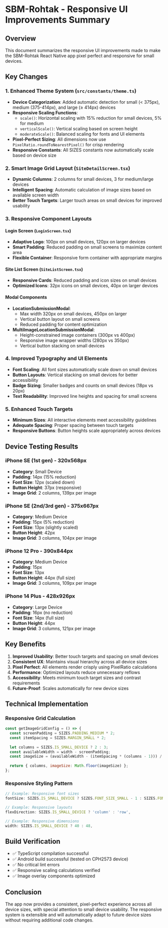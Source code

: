 # SBM-Rohtak - Responsive UI Improvements Summary

## Overview
This document summarizes the responsive UI improvements made to make the SBM-Rohtak React Native app pixel perfect and responsive for small devices.

## Key Changes

### 1. Enhanced Theme System (`src/constants/theme.ts`)
- **Device Categorization**: Added automatic detection for small (< 375px), medium (375-414px), and large (≥ 414px) devices
- **Responsive Scaling Functions**:
  - `scale()`: Horizontal scaling with 15% reduction for small devices, 5% for medium
  - `verticalScale()`: Vertical scaling based on screen height
  - `moderateScale()`: Balanced scaling for fonts and UI elements
- **Pixel-Perfect Sizing**: All dimensions now use `PixelRatio.roundToNearestPixel()` for crisp rendering
- **Responsive Constants**: All SIZES constants now automatically scale based on device size

### 2. Smart Image Grid Layout (`SiteDetailScreen.tsx`)
- **Dynamic Columns**: 2 columns for small devices, 3 for medium/large devices
- **Intelligent Spacing**: Automatic calculation of image sizes based on available screen width
- **Better Touch Targets**: Larger touch areas on small devices for improved usability

### 3. Responsive Component Layouts

#### Login Screen (`LoginScreen.tsx`)
- **Adaptive Logo**: 100px on small devices, 120px on larger devices
- **Smart Padding**: Reduced padding on small screens to maximize content area
- **Flexible Container**: Responsive form container with appropriate margins

#### Site List Screen (`SiteListScreen.tsx`)
- **Responsive Cards**: Reduced padding and icon sizes on small devices
- **Optimized Icons**: 32px icons on small devices, 40px on larger devices

#### Modal Components
- **LocationSubmissionModal**: 
  - Max width 320px on small devices, 450px on larger
  - Vertical button layout on small screens
  - Reduced padding for content optimization
- **MultiImageLocationSubmissionModal**:
  - Height-constrained image containers (300px vs 400px)
  - Responsive image wrapper widths (280px vs 350px)
  - Vertical button stacking on small devices

### 4. Improved Typography and UI Elements
- **Font Scaling**: All font sizes automatically scale down on small devices
- **Button Layouts**: Vertical stacking on small devices for better accessibility
- **Badge Sizing**: Smaller badges and counts on small devices (18px vs 20px)
- **Text Readability**: Improved line heights and spacing for small screens

### 5. Enhanced Touch Targets
- **Minimum Sizes**: All interactive elements meet accessibility guidelines
- **Adequate Spacing**: Proper spacing between touch targets
- **Responsive Buttons**: Button heights scale appropriately across devices

## Device Testing Results

### iPhone SE (1st gen) - 320x568px
- **Category**: Small Device
- **Padding**: 14px (15% reduction)
- **Font Size**: 12px (scaled down)
- **Button Height**: 37px (responsive)
- **Image Grid**: 2 columns, 139px per image

### iPhone SE (2nd/3rd gen) - 375x667px  
- **Category**: Medium Device
- **Padding**: 15px (5% reduction)
- **Font Size**: 13px (slightly scaled)
- **Button Height**: 42px
- **Image Grid**: 3 columns, 104px per image

### iPhone 12 Pro - 390x844px
- **Category**: Medium Device
- **Padding**: 15px
- **Font Size**: 13px
- **Button Height**: 44px (full size)
- **Image Grid**: 3 columns, 109px per image

### iPhone 14 Plus - 428x926px
- **Category**: Large Device  
- **Padding**: 16px (no reduction)
- **Font Size**: 14px (full size)
- **Button Height**: 44px
- **Image Grid**: 3 columns, 121px per image

## Key Benefits

1. **Improved Usability**: Better touch targets and spacing on small devices
2. **Consistent UX**: Maintains visual hierarchy across all device sizes
3. **Pixel Perfect**: All elements render crisply using PixelRatio calculations
4. **Performance**: Optimized layouts reduce unnecessary reflows
5. **Accessibility**: Meets minimum touch target sizes and contrast requirements
6. **Future-Proof**: Scales automatically for new device sizes

## Technical Implementation

### Responsive Grid Calculation
```javascript
const getImageGridConfig = () => {
  const screenPadding = SIZES.PADDING_MEDIUM * 2;
  const itemSpacing = SIZES.MARGIN_SMALL * 2;
  
  let columns = SIZES.IS_SMALL_DEVICE ? 2 : 3;
  const availableWidth = width - screenPadding;
  const imageSize = (availableWidth - (itemSpacing * (columns - 1))) / columns;
  
  return { columns, imageSize: Math.floor(imageSize) };
};
```

### Responsive Styling Pattern
```javascript
// Example: Responsive font sizes
fontSize: SIZES.IS_SMALL_DEVICE ? SIZES.FONT_SIZE_SMALL - 1 : SIZES.FONT_SIZE_SMALL,

// Example: Responsive layouts  
flexDirection: SIZES.IS_SMALL_DEVICE ? 'column' : 'row',

// Example: Responsive dimensions
width: SIZES.IS_SMALL_DEVICE ? 40 : 48,
```

## Build Verification
- ✅ TypeScript compilation successful
- ✅ Android build successful (tested on CPH2573 device)
- ✅ No critical lint errors
- ✅ Responsive scaling calculations verified
- ✅ Image overlay components optimized

## Conclusion
The app now provides a consistent, pixel-perfect experience across all device sizes, with special attention to small device usability. The responsive system is extensible and will automatically adapt to future device sizes without requiring additional code changes.
